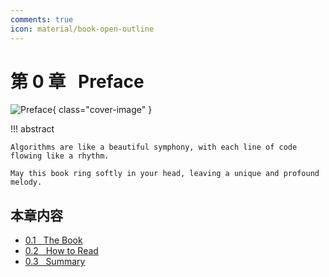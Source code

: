 ```yaml
---
comments: true
icon: material/book-open-outline
---
```


# 第 0 章 &nbsp; Preface

<div class="center-table" markdown>

![Preface](../assets/covers/chapter_preface.jpg){ class="cover-image" }

</div>

!!! abstract

    Algorithms are like a beautiful symphony, with each line of code flowing like a rhythm.
   
    May this book ring softly in your head, leaving a unique and profound melody.

## 本章内容

- [0.1 &nbsp; The Book](https://www.hello-algo.com/chapter_preface/about_the_book/)
- [0.2 &nbsp; How to Read](https://www.hello-algo.com/chapter_preface/suggestions/)
- [0.3 &nbsp; Summary](https://www.hello-algo.com/chapter_preface/summary/)
